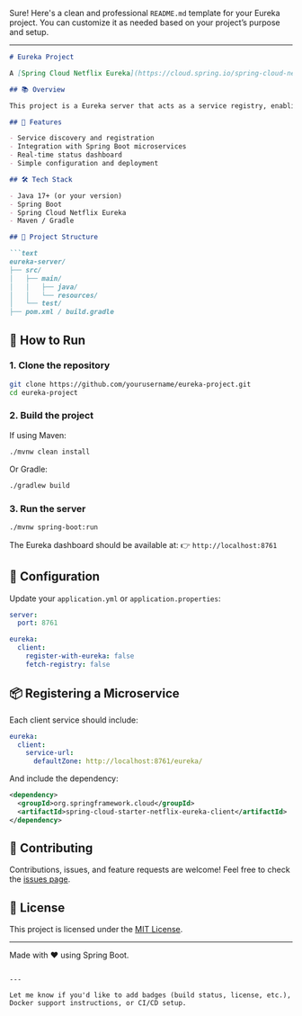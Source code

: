 Sure! Here's a clean and professional `README.md` template for your Eureka project. You can customize it as needed based on your project’s purpose and setup.

---

````markdown
# Eureka Project

A [Spring Cloud Netflix Eureka](https://cloud.spring.io/spring-cloud-netflix/reference/html/) service registry for microservices architecture.

## 📚 Overview

This project is a Eureka server that acts as a service registry, enabling client-side load balancing and discovery for Spring-based microservices. It is designed to be used as part of a distributed system to facilitate inter-service communication and scalability.

## 🚀 Features

- Service discovery and registration
- Integration with Spring Boot microservices
- Real-time status dashboard
- Simple configuration and deployment

## 🛠️ Tech Stack

- Java 17+ (or your version)
- Spring Boot
- Spring Cloud Netflix Eureka
- Maven / Gradle

## 🧩 Project Structure

```text
eureka-server/
├── src/
│   ├── main/
│   │   ├── java/
│   │   └── resources/
│   └── test/
├── pom.xml / build.gradle
````

## 🧪 How to Run

### 1. Clone the repository

```bash
git clone https://github.com/yourusername/eureka-project.git
cd eureka-project
```

### 2. Build the project

If using Maven:

```bash
./mvnw clean install
```

Or Gradle:

```bash
./gradlew build
```

### 3. Run the server

```bash
./mvnw spring-boot:run
```

The Eureka dashboard should be available at:
👉 `http://localhost:8761`

## 🔧 Configuration

Update your `application.yml` or `application.properties`:

```yaml
server:
  port: 8761

eureka:
  client:
    register-with-eureka: false
    fetch-registry: false
```

## 📦 Registering a Microservice

Each client service should include:

```yaml
eureka:
  client:
    service-url:
      defaultZone: http://localhost:8761/eureka/
```

And include the dependency:

```xml
<dependency>
  <groupId>org.springframework.cloud</groupId>
  <artifactId>spring-cloud-starter-netflix-eureka-client</artifactId>
</dependency>
```

## 🤝 Contributing

Contributions, issues, and feature requests are welcome!
Feel free to check the [issues page](https://github.com/yourusername/eureka-project/issues).

## 📄 License

This project is licensed under the [MIT License](LICENSE).

---

Made with ❤️ using Spring Boot.

```

---

Let me know if you'd like to add badges (build status, license, etc.), Docker support instructions, or CI/CD setup.
```
